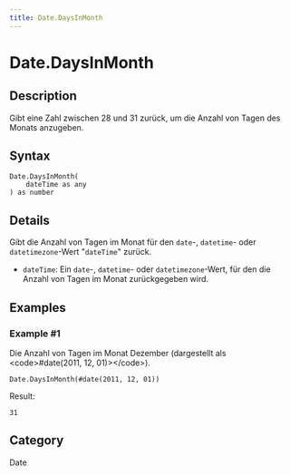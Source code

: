 ```yaml
---
title: Date.DaysInMonth
---
```


# Date.DaysInMonth


## Description

Gibt eine Zahl zwischen 28 und 31 zurück, um die Anzahl von Tagen des Monats anzugeben.


## Syntax

```powerquery
Date.DaysInMonth(
    dateTime as any
) as number
```


## Details

Gibt die Anzahl von Tagen im Monat für den <code>date</code>-, <code>datetime</code>- oder <code>datetimezone</code>-Wert "<code>dateTime</code>" zurück. <ul>        <li><code>dateTime</code>: Ein <code>date</code>-, <code>datetime</code>- oder <code>datetimezone</code>-Wert, für den die Anzahl von Tagen im Monat zurückgegeben wird.</li>      </ul>


## Examples

### Example #1 
Die Anzahl von Tagen im Monat Dezember (dargestellt als &lt;code&gt;#date(2011, 12, 01)&gt;&lt;/code&gt;).
```powerquery
Date.DaysInMonth(#date(2011, 12, 01))
```

Result: 
```powerquery
31
```




## Category
Date
